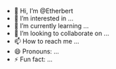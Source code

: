 - 👋 Hi, I’m @Etherbert
- 👀 I’m interested in ...
- 🌱 I’m currently learning ...
- 💞️ I’m looking to collaborate on ...
- 📫 How to reach me ...
- 😄 Pronouns: ...
- ⚡ Fun fact: ...

<!---
Etherbert/Etherbert is a ✨ special ✨ repository because its `README.md` (this file) appears on your GitHub profile.
You can click the Preview link to take a look at your changes.
--->
